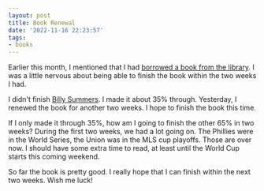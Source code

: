```yaml
---
layout: post
title: Book Renewal
date: '2022-11-16 22:23:57'
tags:
- books
---
```


Earlier this month, I mentioned that I had [borrowed a book from the library](/2022/11/02/borrowed/). I was a little nervous about being able to finish the book within the two weeks I had.

I didn't finish [Billy Summers](https://en.wikipedia.org/wiki/Billy_Summers). I made it about 35% through. Yesterday, I renewed the book for another two weeks. I hope to finish the book this time.

If I only made it through 35%, how am I going to finish the other 65% in two weeks? During the first two weeks, we had a lot going on. The Phillies were in the World Series, the Union was in the MLS cup playoffs. Those are over now. I should have some extra time to read, at least until the World Cup starts this coming weekend.

So far the book is pretty good. I really hope that I can finish within the next two weeks. Wish me luck!

